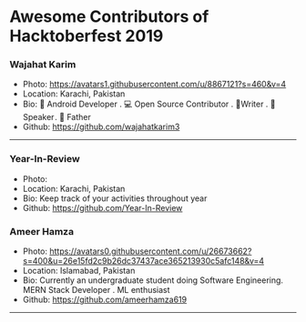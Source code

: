 # Awesome Contributors of Hacktoberfest 2019

### Wajahat Karim
- Photo: https://avatars1.githubusercontent.com/u/8867121?s=460&v=4
- Location: Karachi, Pakistan
- Bio: 📱 Android Developer . 💻 Open Source Contributor . 📝Writer . 🎤 Speaker . 👶 Father 
- Github: https://github.com/wajahatkarim3

-----------

### Year-In-Review
- Photo: 
- Location: Karachi, Pakistan
- Bio: Keep track of your activities throughout year
- Github: https://github.com/Year-In-Review

### Ameer Hamza
- Photo: https://avatars0.githubusercontent.com/u/26673662?s=400&u=26e15fd2c9b26dc37437ace365213930c5afc148&v=4
- Location: Islamabad, Pakistan
- Bio: Currently an undergraduate student doing Software Engineering. MERN Stack Developer . ML enthusiast
- Github: https://github.com/ameerhamza619
***
